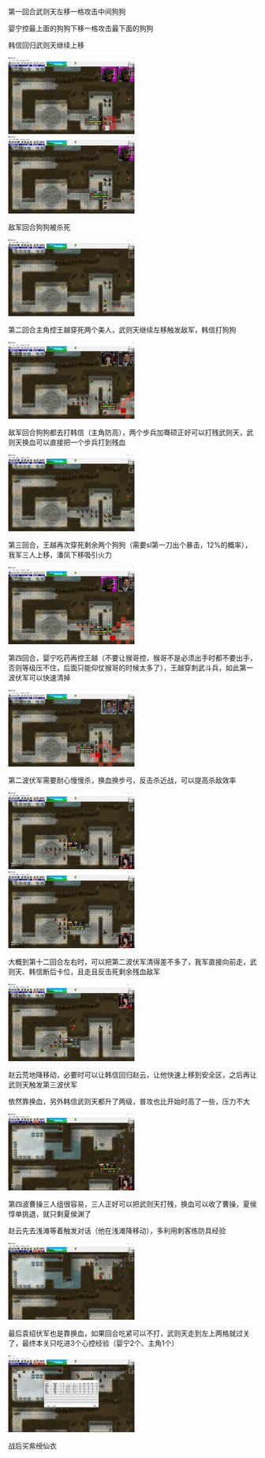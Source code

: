 第一回合武则天左移一格攻击中间狗狗

婴宁控最上面的狗狗下移一格攻击最下面的狗狗

韩信回归武则天继续上移

<img src="../img/02/01.jpg" style="zoom:25%;" />

<img src="../img/02/02.jpg" style="zoom:25%;" />

敌军回合狗狗被杀死

<img src="../img/02/03.jpg" style="zoom:25%;" />

第二回合主角控王越穿死两个美人，武则天继续左移触发敌军，韩信打狗狗

<img src="../img/02/04.jpg" style="zoom:25%;" />

敌军回合狗狗都去打韩信（主角防高），两个步兵加骞硕正好可以打残武则天，武则天换血可以直接把一个步兵打到残血

<img src="../img/02/05.jpg" style="zoom:25%;" />

第三回合，王越再次穿死剩余两个狗狗（需要sl第一刀出个暴击，12%的概率），我军三人上移，潘凤下移吸引火力

<img src="../img/02/06.jpg" style="zoom:25%;" />

第四回合，婴宁吃药再控王越（不要让猴哥控，猴哥不是必须出手时都不要出手，否则等级压不住，后面只能仰仗猴哥的时候太多了），王越穿刺武斗兵，如此第一波伏军可以快速清掉

<img src="../img/02/07.jpg" style="zoom:25%;" />

第二波伏军需要耐心慢慢杀，换血换步弓，反击杀近战，可以提高杀敌效率

<img src="../img/02/08.jpg" style="zoom:25%;" />

<img src="../img/02/09.jpg" style="zoom:25%;" />

大概到第十二回合左右时，可以把第二波伏军清得差不多了，我军直接向前走，武则天、韩信断后卡位，且走且反击死剩余残血敌军

<img src="../img/02/10.jpg" style="zoom:25%;" />

赵云荒地降移动，必要时可以让韩信回归赵云，让他快速上移到安全区，之后再让武则天触发第三波伏军

依然靠换血，另外韩信武则天都升了两级，普攻也比开始时高了一些，压力不大

<img src="../img/02/11.jpg" style="zoom:25%;" />

第四波曹操三人组很容易，三人正好可以把武则天打残，换血可以收了曹操，夏侯惇单挑退，就只剩夏侯渊了

赵云先去浅滩等着触发对话（他在浅滩降移动），多利用刺客练防具经验

<img src="../img/02/12.jpg" style="zoom:25%;" />

最后袁绍伏军也是靠换血，如果回合吃紧可以不打，武则天走到左上两格就过关了，最终本关只吃进3个心控经验（婴宁2个、主角1个）

<img src="../img/02/13.jpg" style="zoom:25%;" />

战后买紫绶仙衣

